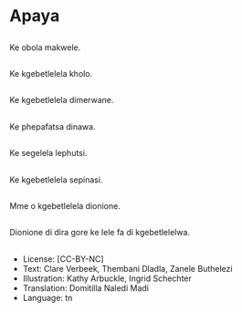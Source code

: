 # Apaya

##
Ke obola makwele.

##
Ke kgebetlelela kholo.

##
Ke kgebetlelela dimerwane.

##
Ke phepafatsa dinawa.

##
Ke segelela lephutsi.

##
Ke kgebetlelela sepinasi.

##
Mme o kgebetlelela dionione.

##
Dionione di dira gore ke lele fa di kgebetlelelwa.

##
* License: [CC-BY-NC]
* Text: Clare Verbeek, Thembani Dladla, Zanele Buthelezi
* Illustration: Kathy Arbuckle, Ingrid Schechter
* Translation: Domitilla Naledi Madi
* Language: tn
